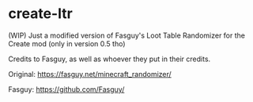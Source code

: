 # create-ltr
(WIP) Just a modified version of Fasguy's Loot Table Randomizer for the Create mod (only in version 0.5 tho)

Credits to Fasguy, as well as whoever they put in their credits.

Original: https://fasguy.net/minecraft_randomizer/

Fasguy: https://github.com/Fasguy/

